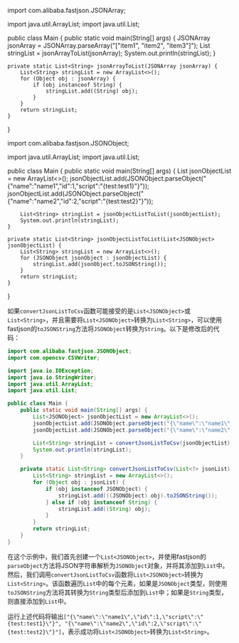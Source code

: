 import com.alibaba.fastjson.JSONArray;

import java.util.ArrayList;
import java.util.List;

public class Main {
    public static void main(String[] args) {
        JSONArray jsonArray = JSONArray.parseArray("[\"item1\", \"item2\", \"item3\"]");
        List<String> stringList = jsonArrayToList(jsonArray);
        System.out.println(stringList);
    }

    private static List<String> jsonArrayToList(JSONArray jsonArray) {
        List<String> stringList = new ArrayList<>();
        for (Object obj : jsonArray) {
            if (obj instanceof String) {
                stringList.add((String) obj);
            }
        }
        return stringList;
    }
}

import com.alibaba.fastjson.JSONObject;

import java.util.ArrayList;
import java.util.List;

public class Main {
    public static void main(String[] args) {
        List<JSONObject> jsonObjectList = new ArrayList<>();
        jsonObjectList.add(JSONObject.parseObject("{\"name\":\"name1\",\"id\":1,\"script\":\"{test:test1}\"}"));
        jsonObjectList.add(JSONObject.parseObject("{\"name\":\"name2\",\"id\":2,\"script\":\"{test:test2}\"}"));

        List<String> stringList = jsonObjectListToList(jsonObjectList);
        System.out.println(stringList);
    }

    private static List<String> jsonObjectListToList(List<JSONObject> jsonObjectList) {
        List<String> stringList = new ArrayList<>();
        for (JSONObject jsonObject : jsonObjectList) {
            stringList.add(jsonObject.toJSONString());
        }
        return stringList;
    }
}


如果`convertJsonListToCsv`函数可能接受的是`List<JSONObject>`或`List<String>`，并且需要将`List<JSONObject>`转换为`List<String>`，可以使用fastjson的`toJSONString`方法将`JSONObject`转换为`String`。以下是修改后的代码：

```java
import com.alibaba.fastjson.JSONObject;
import com.opencsv.CSVWriter;

import java.io.IOException;
import java.io.StringWriter;
import java.util.ArrayList;
import java.util.List;

public class Main {
    public static void main(String[] args) {
        List<JSONObject> jsonObjectList = new ArrayList<>();
        jsonObjectList.add(JSONObject.parseObject("{\"name\":\"name1\",\"id\":1,\"script\":\"{test:test1}\"}"));
        jsonObjectList.add(JSONObject.parseObject("{\"name\":\"name2\",\"id\":2,\"script\":\"{test:test2}\"}"));

        List<String> stringList = convertJsonListToCsv(jsonObjectList);
        System.out.println(stringList);
    }

    private static List<String> convertJsonListToCsv(List<?> jsonList) {
        List<String> stringList = new ArrayList<>();
        for (Object obj : jsonList) {
            if (obj instanceof JSONObject) {
                stringList.add(((JSONObject) obj).toJSONString());
            } else if (obj instanceof String) {
                stringList.add((String) obj);
            }
        }
        return stringList;
    }
}
```

在这个示例中，我们首先创建一个`List<JSONObject>`，并使用fastjson的`parseObject`方法将JSON字符串解析为`JSONObject`对象，并将其添加到`List`中。然后，我们调用`convertJsonListToCsv`函数将`List<JSONObject>`转换为`List<String>`。该函数遍历`List`中的每个元素，如果是`JSONObject`类型，则使用`toJSONString`方法将其转换为`String`类型后添加到`List`中；如果是`String`类型，则直接添加到`List`中。

运行上述代码将输出`["{\"name\":\"name1\",\"id\":1,\"script\":\"{test:test1}\"}", "{\"name\":\"name2\",\"id\":2,\"script\":\"{test:test2}\"}"]`，表示成功将`List<JSONObject>`转换为`List<String>`。